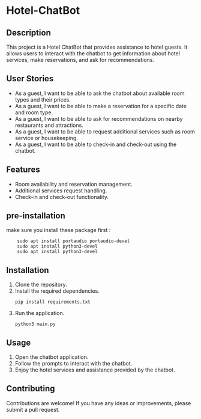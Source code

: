 # Hotel-ChatBot

## Description
This project is a Hotel ChatBot that provides assistance to hotel guests. It allows users to interact with the chatbot to get information about hotel services, make reservations, and ask for recommendations.

## User Stories
- As a guest, I want to be able to ask the chatbot about available room types and their prices.
- As a guest, I want to be able to make a reservation for a specific date and room type.
- As a guest, I want to be able to ask for recommendations on nearby restaurants and attractions.
- As a guest, I want to be able to request additional services such as room service or housekeeping.
- As a guest, I want to be able to check-in and check-out using the chatbot.

## Features
- Room availability and reservation management.
- Additional services request handling.
- Check-in and check-out functionality.

## pre-installation 
 make sure you install these package first :
    
```
    sudo apt install portaudio portaudio-devel
    sudo apt install python3-devel
    sudo apt install python3-devel
```
## Installation
1. Clone the repository.
2. Install the required dependencies.
    ```
    pip install requirements.txt
    ```
3. Run the application.
    ```
    python3 main.py
    ```

## Usage
1. Open the chatbot application.
2. Follow the prompts to interact with the chatbot.
3. Enjoy the hotel services and assistance provided by the chatbot.

## Contributing
Contributions are welcome! If you have any ideas or improvements, please submit a pull request.
